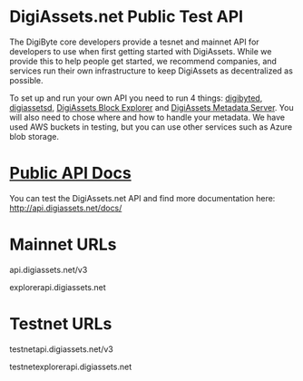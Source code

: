 # DigiAssets.net Public Test API
The DigiByte core developers provide a tesnet and mainnet API for developers to use when first getting started with DigiAssets. While we provide this to help people get started, we recommend companies, and services run their own infrastructure to keep DigiAssets as decentralized as possible. 

To set up and run your own API you need to run 4 things: [digibyted](https://github.com/digibyte/digibyte/releases), [digiassetsd](https://github.com/DigiByte-Core/digiassetsd), [DigiAssets Block Explorer](https://github.com/DigiByte-Core/DigiAssets-Block-Explorer) and [DigiAssets Metadata Server](https://github.com/DigiByte-Core/DigiAssets-Metadata-Server). You will also need to chose where and how to handle your metadata. We have used AWS buckets in testing, but you can use other services such as Azure blob storage.

# [Public API Docs](http://api.digiassets.net/docs/)
You can test the DigiAssets.net API and find more documentation here: http://api.digiassets.net/docs/

# Mainnet URLs
api.digiassets.net/v3

explorerapi.digiassets.net

# Testnet URLs
testnetapi.digiassets.net/v3

testnetexplorerapi.digiassets.net
